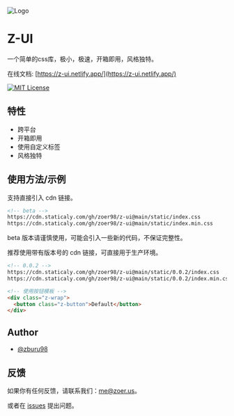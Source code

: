 ![Logo](https://cdn.staticaly.com/gh/zoer98/pic-cdn@main/logo.1lo14v54zgw0.webp)

# Z-UI

一个简单的css库，极小，极速，开箱即用，风格独特。

在线文档: [https://z-ui.netlify.app/](https://z-ui.netlify.app/)

[![MIT License](https://img.shields.io/badge/License-MIT-green.svg)](https://choosealicense.com/licenses/mit/)

## 特性

- 跨平台
- 开箱即用
- 使用自定义标签
- 风格独特


## 使用方法/示例

支持直接引入 cdn 链接。

```html
<!-- beta -->
https://cdn.staticaly.com/gh/zoer98/z-ui@main/static/index.css
https://cdn.staticaly.com/gh/zoer98/z-ui@main/static/index.min.css
```

beta 版本请谨慎使用，可能会引入一些新的代码，不保证完整性。

推荐使用带有版本号的 cdn 链接，可直接用于生产环境。

```html
<!-- 0.0.2 -->
https://cdn.staticaly.com/gh/zoer98/z-ui@main/static/0.0.2/index.css
https://cdn.staticaly.com/gh/zoer98/z-ui@main/static/0.0.2/index.min.css
```

```html
<!-- 使用按钮模板 -->
<div class="z-wrap">
  <button class="z-button">Default</button>
</div>
```
## Author

- [@zburu98](https://github.com/zburu98)


## 反馈

如果你有任何反馈，请联系我们：me@zoer.us。

或者在 [issues](https://github.com/zoer98/cdn/issues) 提出问题。
